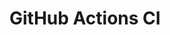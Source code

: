 # GitHub Actions CI

























































































































































































































































































